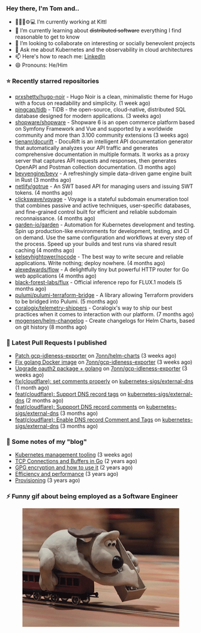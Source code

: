### Hey there, I'm Tom and..

- 🔭👨‍💻⚙💻 I’m currently working at Kittl
- 🌱 I’m currently learning about ~~distributed software~~ everything I find reasonable to get to know
- 👯 I’m looking to collaborate on interesting or socially benevolent projects
- 💬 Ask me about Kubernetes and the observability in cloud architectures
- 📫 Here's how to reach me: [LinkedIn](https://www.linkedin.com/in/7onn)
- 😄 Pronouns: He/Him

### ⭐ Recently starred repositories

- [prxshetty/hugo-noir](https://github.com/prxshetty/hugo-noir) - Hugo Noir is a clean, minimalistic theme for Hugo with a focus on readability and simplicity. (1 week ago)
- [pingcap/tidb](https://github.com/pingcap/tidb) - TiDB - the open-source, cloud-native, distributed SQL database designed for modern applications. (3 weeks ago)
- [shopware/shopware](https://github.com/shopware/shopware) - Shopware 6 is an open commerce platform based on Symfony Framework and Vue and supported by a worldwide community and more than 3.100 community extensions (3 weeks ago)
- [tienanr/docurift](https://github.com/tienanr/docurift) - DocuRift is an intelligent API documentation generator that automatically analyzes your API traffic and generates comprehensive documentation in multiple formats. It works as a proxy server that captures API requests and responses, then generates OpenAPI and Postman collection documentation. (3 months ago)
- [bevyengine/bevy](https://github.com/bevyengine/bevy) - A refreshingly simple data-driven game engine built in Rust (3 months ago)
- [netlify/gotrue](https://github.com/netlify/gotrue) - An SWT based API for managing users and issuing SWT tokens. (4 months ago)
- [clickswave/voyage](https://github.com/clickswave/voyage) - Voyage is a stateful subdomain enumeration tool that combines passive and active techniques, user-specific databases, and fine-grained control built for efficient and reliable subdomain reconnaissance. (4 months ago)
- [garden-io/garden](https://github.com/garden-io/garden) - Automation for Kubernetes development and testing. Spin up production-like environments for development, testing, and CI on demand. Use the same configuration and workflows at every step of the process. Speed up your builds and test runs via shared result caching (4 months ago)
- [kelseyhightower/nocode](https://github.com/kelseyhightower/nocode) - The best way to write secure and reliable applications. Write nothing; deploy nowhere. (4 months ago)
- [alexedwards/flow](https://github.com/alexedwards/flow) - A delightfully tiny but powerful HTTP router for Go web applications (4 months ago)
- [black-forest-labs/flux](https://github.com/black-forest-labs/flux) - Official inference repo for FLUX.1 models (5 months ago)
- [pulumi/pulumi-terraform-bridge](https://github.com/pulumi/pulumi-terraform-bridge) - A library allowing Terraform providers to be bridged into Pulumi. (5 months ago)
- [coralogix/telemetry-shippers](https://github.com/coralogix/telemetry-shippers) - Coralogix&#39;s way to ship our best practices when it comes to interaction with our platform.  (7 months ago)
- [mogensen/helm-changelog](https://github.com/mogensen/helm-changelog) - Create changelogs for Helm Charts, based on git history (8 months ago)

### 🔨 Latest Pull Requests I published

- [Patch gcp-idleness-exporter](https://github.com/7onn/helm-charts/pull/7) on [7onn/helm-charts](https://github.com/7onn/helm-charts) (3 weeks ago)
- [Fix golang Docker image](https://github.com/7onn/gcp-idleness-exporter/pull/25) on [7onn/gcp-idleness-exporter](https://github.com/7onn/gcp-idleness-exporter) (3 weeks ago)
- [Upgrade oauth2 package &#43; golang](https://github.com/7onn/gcp-idleness-exporter/pull/24) on [7onn/gcp-idleness-exporter](https://github.com/7onn/gcp-idleness-exporter) (3 weeks ago)
- [fix(cloudflare): set comments properly](https://github.com/kubernetes-sigs/external-dns/pull/5582) on [kubernetes-sigs/external-dns](https://github.com/kubernetes-sigs/external-dns) (1 month ago)
- [feat(cloudflare): Support DNS record tags](https://github.com/kubernetes-sigs/external-dns/pull/5488) on [kubernetes-sigs/external-dns](https://github.com/kubernetes-sigs/external-dns) (2 months ago)
- [feat(cloudflare): Suppport DNS record comments](https://github.com/kubernetes-sigs/external-dns/pull/5411) on [kubernetes-sigs/external-dns](https://github.com/kubernetes-sigs/external-dns) (3 months ago)
- [feat(cloudflare): Enable DNS record Comment and Tags](https://github.com/kubernetes-sigs/external-dns/pull/5359) on [kubernetes-sigs/external-dns](https://github.com/kubernetes-sigs/external-dns) (3 months ago)

### 📝 Some notes of my "blog"

- [Kubernetes management tooling](https://www.7onn.dev/post/kubernetes-management-tooling/) (3 weeks ago)
- [TCP Connections and Buffers in Go](https://www.7onn.dev/post/tcp-connections-and-buffers-in-go/) (2 years ago)
- [GPG encryption and how to use it](https://www.7onn.dev/post/gpg-encryption/) (2 years ago)
- [Efficiency and performance](https://www.7onn.dev/post/efficiency-and-performance/) (3 years ago)
- [Provisioning](https://www.7onn.dev/post/provisioning/) (3 years ago)

### ⚡ Funny gif about being employed as a Software Engineer
<p align="center">
  <img alt="building the path" src="./giphy.gif" />
</p>
